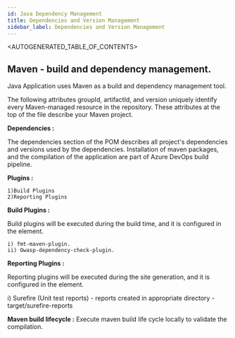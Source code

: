 ```yaml
---
id: Java Dependency Management
title: Dependencies and Version Management
sidebar_label: Dependencies and Version Management
---
```


<AUTOGENERATED_TABLE_OF_CONTENTS>

## Maven - build and dependency management.

Java Application uses Maven as a build and dependency management tool.

The following attributes groupId, artifactId, and version uniquely identify every Maven-managed resource in the repository.
These attributes at the top of the file describe your Maven project.

**Dependencies :**

The dependencies section of the POM describes all project's dependencies and versions used by the dependencies.
Installation of maven packages, and the compilation of the application are part of Azure DevOps build pipeline.

**Plugins :**

```
1)Build Plugins
2)Reporting Plugins
```

**Build Plugins :**

Build plugins will be executed during the build time, and it is configured in the <build/> element.

```
i) fmt-maven-plugin.
ii) Owasp-dependency-check-plugin.
```

**Reporting Plugins :**

Reporting plugins will be executed during the site generation, and it is configured in the <reporting/> element.

i) Surefire (Unit test reports) - reports created in appropriate directory - target/surefire-reports

**Maven build lifecycle :**
Execute maven build life cycle locally to validate the compilation.